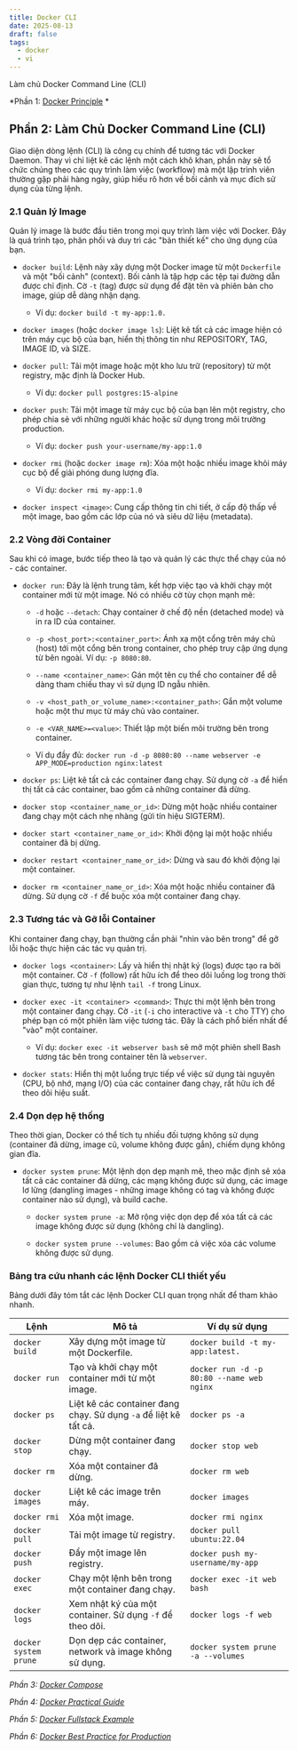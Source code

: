```yaml
---
title: Docker CLI
date: 2025-08-13
draft: false
tags:
  - docker
  - vi
---
```

Làm chủ Docker Command Line (CLI)
<!--more-->

*Phần 1: [Docker Principle](https://blog.nagih.io.vn/post/docker/docker/) *
## Phần 2: Làm Chủ Docker Command Line (CLI)

Giao diện dòng lệnh (CLI) là công cụ chính để tương tác với Docker Daemon. Thay vì chỉ liệt kê các lệnh một cách khô khan, phần này sẽ tổ chức chúng theo các quy trình làm việc (workflow) mà một lập trình viên thường gặp phải hàng ngày, giúp hiểu rõ hơn về bối cảnh và mục đích sử dụng của từng lệnh.

### 2.1 Quản lý Image

Quản lý image là bước đầu tiên trong mọi quy trình làm việc với Docker. Đây là quá trình tạo, phân phối và duy trì các "bản thiết kế" cho ứng dụng của bạn.

- `docker build`: Lệnh này xây dựng một Docker image từ một `Dockerfile` và một "bối cảnh" (context). Bối cảnh là tập hợp các tệp tại đường dẫn được chỉ định. Cờ `-t` (tag) được sử dụng để đặt tên và phiên bản cho image, giúp dễ dàng nhận dạng.
    
    - Ví dụ: `docker build -t my-app:1.0.` 
        
- `docker images` (hoặc `docker image ls`): Liệt kê tất cả các image hiện có trên máy cục bộ của bạn, hiển thị thông tin như REPOSITORY, TAG, IMAGE ID, và SIZE.
    
- `docker pull`: Tải một image hoặc một kho lưu trữ (repository) từ một registry, mặc định là Docker Hub.
    
    - Ví dụ: `docker pull postgres:15-alpine` 
        
- `docker push`: Tải một image từ máy cục bộ của bạn lên một registry, cho phép chia sẻ với những người khác hoặc sử dụng trong môi trường production.
    
    - Ví dụ: `docker push your-username/my-app:1.0` 
        
- `docker rmi` (hoặc `docker image rm`): Xóa một hoặc nhiều image khỏi máy cục bộ để giải phóng dung lượng đĩa.
    
    - Ví dụ: `docker rmi my-app:1.0` 
        
- `docker inspect <image>`: Cung cấp thông tin chi tiết, ở cấp độ thấp về một image, bao gồm các lớp của nó và siêu dữ liệu (metadata).
    

### 2.2 Vòng đời Container

Sau khi có image, bước tiếp theo là tạo và quản lý các thực thể chạy của nó - các container.

- `docker run`: Đây là lệnh trung tâm, kết hợp việc tạo và khởi chạy một container mới từ một image. Nó có nhiều cờ tùy chọn mạnh mẽ:
    
    - `-d` hoặc `--detach`: Chạy container ở chế độ nền (detached mode) và in ra ID của container.
        
    - `-p <host_port>:<container_port>`: Ánh xạ một cổng trên máy chủ (host) tới một cổng bên trong container, cho phép truy cập ứng dụng từ bên ngoài. Ví dụ: `-p 8080:80`.
        
    - `--name <container_name>`: Gán một tên cụ thể cho container để dễ dàng tham chiếu thay vì sử dụng ID ngẫu nhiên.
        
    - `-v <host_path_or_volume_name>:<container_path>`: Gắn một volume hoặc một thư mục từ máy chủ vào container.
        
    - `-e <VAR_NAME>=<value>`: Thiết lập một biến môi trường bên trong container.
        
    - Ví dụ đầy đủ: `docker run -d -p 8080:80 --name webserver -e APP_MODE=production nginx:latest`
        
- `docker ps`: Liệt kê tất cả các container đang chạy. Sử dụng cờ `-a` để hiển thị tất cả các container, bao gồm cả những container đã dừng.
    
- `docker stop <container_name_or_id>`: Dừng một hoặc nhiều container đang chạy một cách nhẹ nhàng (gửi tín hiệu SIGTERM).
    
- `docker start <container_name_or_id>`: Khởi động lại một hoặc nhiều container đã bị dừng.
    
- `docker restart <container_name_or_id>`: Dừng và sau đó khởi động lại một container.
    
- `docker rm <container_name_or_id>`: Xóa một hoặc nhiều container đã dừng. Sử dụng cờ `-f` để buộc xóa một container đang chạy.
    

### 2.3 Tương tác và Gỡ lỗi Container

Khi container đang chạy, bạn thường cần phải "nhìn vào bên trong" để gỡ lỗi hoặc thực hiện các tác vụ quản trị.

- `docker logs <container>`: Lấy và hiển thị nhật ký (logs) được tạo ra bởi một container. Cờ `-f` (follow) rất hữu ích để theo dõi luồng log trong thời gian thực, tương tự như lệnh `tail -f` trong Linux.
    
- `docker exec -it <container> <command>`: Thực thi một lệnh bên trong một container đang chạy. Cờ `-it` (`-i` cho interactive và `-t` cho TTY) cho phép bạn có một phiên làm việc tương tác. Đây là cách phổ biến nhất để "vào" một container.
    
    - Ví dụ: `docker exec -it webserver bash` sẽ mở một phiên shell Bash tương tác bên trong container tên là `webserver`.
        
- `docker stats`: Hiển thị một luồng trực tiếp về việc sử dụng tài nguyên (CPU, bộ nhớ, mạng I/O) của các container đang chạy, rất hữu ích để theo dõi hiệu suất.
    

### 2.4 Dọn dẹp hệ thống

Theo thời gian, Docker có thể tích tụ nhiều đối tượng không sử dụng (container đã dừng, image cũ, volume không được gắn), chiếm dụng không gian đĩa.

- `docker system prune`: Một lệnh dọn dẹp mạnh mẽ, theo mặc định sẽ xóa tất cả các container đã dừng, các mạng không được sử dụng, các image lơ lửng (dangling images - những image không có tag và không được container nào sử dụng), và build cache.
    
    - `docker system prune -a`: Mở rộng việc dọn dẹp để xóa tất cả các image không được sử dụng (không chỉ là dangling).
        
    - `docker system prune --volumes`: Bao gồm cả việc xóa các volume không được sử dụng.
        

### Bảng tra cứu nhanh các lệnh Docker CLI thiết yếu

Bảng dưới đây tóm tắt các lệnh Docker CLI quan trọng nhất để tham khảo nhanh.

| Lệnh                  | Mô tả                                                            | Ví dụ sử dụng                             |
| --------------------- | ---------------------------------------------------------------- | ----------------------------------------- |
| `docker build`        | Xây dựng một image từ một Dockerfile.                            | `docker build -t my-app:latest.`          |
| `docker run`          | Tạo và khởi chạy một container mới từ một image.                 | `docker run -d -p 80:80 --name web nginx` |
| `docker ps`           | Liệt kê các container đang chạy. Sử dụng `-a` để liệt kê tất cả. | `docker ps -a`                            |
| `docker stop`         | Dừng một container đang chạy.                                    | `docker stop web`                         |
| `docker rm`           | Xóa một container đã dừng.                                       | `docker rm web`                           |
| `docker images`       | Liệt kê các image trên máy.                                      | `docker images`                           |
| `docker rmi`          | Xóa một image.                                                   | `docker rmi nginx`                        |
| `docker pull`         | Tải một image từ registry.                                       | `docker pull ubuntu:22.04`                |
| `docker push`         | Đẩy một image lên registry.                                      | `docker push my-username/my-app`          |
| `docker exec`         | Chạy một lệnh bên trong một container đang chạy.                 | `docker exec -it web bash`                |
| `docker logs`         | Xem nhật ký của một container. Sử dụng `-f` để theo dõi.         | `docker logs -f web`                      |
| `docker system prune` | Dọn dẹp các container, network và image không sử dụng.           | `docker system prune -a --volumes`        |

*Phần 3: [Docker Compose](https://blog.nagih.io.vn/post/docker/docker-compose/)*

*Phần 4: [Docker Practical Guide](https://blog.nagih.io.vn/post/docker/docker-practical-guide/)*

*Phần 5: [Docker Fullstack Example](https://blog.nagih.io.vn/post/docker/docker-fullstack-example/)*

*Phần 6: [Docker Best Practice for Production](https://blog.nagih.io.vn/post/docker/docker-best-practice-for-production/)*